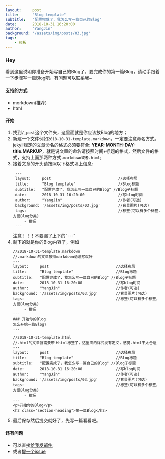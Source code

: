 ```yaml
---
layout:     post
title:      "Blog template"
subtitle:   "配置完成了，我怎么写一篇自己的Blog"
date:       2018-10-31 16:20:00
author:     "YangJin"
background: '/assets/img/posts/03.jpg'
tags:
    - 模板
---
```


### Hey

看到这里说明你准备开始写自己的Blog了，要完成你的第一篇Blog，请动手跟着一下步骤写一篇Blog吧，有问题可以联系我~

#### 支持的方式
- morkdown(推荐)
- html

#### 开始
1. 找到`/_post`这个文件夹，这里面就是你应该放Blog的地方；
2. 新建一个文件例如`2018-10-31-template.markdown`，一定要注意命名方式。jekyll规定的文章命名的格式必须要符合: **YEAR-MONTH-DAY-title.MARKUP**，就是说文章的命名请按照时间+标题的格式，然后文件的格式，支持上面那两种方式`.markdown或者.html`;
3. 接着文章的开头请按照以下格式填上信息:
   ```
    ---
    layout:     post                              //选择布局
    title:      "Blog template"                   //Blog标题
    subtitle:   "配置完成了，我怎么写一篇自己的Blog" //Blog子标题
    date:       2018-10-31 16:20:00               //写blog时间 
    author:     "YangJin"                         //作者(可选)
    background: '/assets/img/posts/03.jpg'        //背景图片(可选) 
    tags:                                         //标签(可以有多个标签，方便Blog分类)
        - 模板
    ---
   ```
   注意！！！不要漏了上下的“---”
4. 剩下的就是你的Blog内容了，例如
   ```
   //2018-10-31-template.markdown
   //.markdown的文章按照markdown语法写就好
   ---
   layout:     post                              //选择布局
   title:      "Blog template"                   //Blog标题
   subtitle:   "配置完成了，我怎么写一篇自己的Blog" //Blog子标题
   date:       2018-10-31 16:20:00               //写blog时间 
   author:     "YangJin"                         //作者(可选)
   background: '/assets/img/posts/03.jpg'        //背景图片(可选) 
   tags:                                         //标签(可以有多个标签，方便Blog分类)
        - 模板
   ---
   ### 开始你的Blog
   怎么开始一篇Blog?
   ...

   //2018-10-31-template.html
   //.html的文章就需要带上html标签了，这里面的样式没有定义，感觉.html不太合适
   ---
   layout:     post                              //选择布局
   title:      "Blog template"                   //Blog标题
   subtitle:   "配置完成了，我怎么写一篇自己的Blog" //Blog子标题
   date:       2018-10-31 16:20:00               //写blog时间 
   author:     "YangJin"                         //作者(可选)
   background: '/assets/img/posts/03.jpg'        //背景图片(可选) 
   tags:                                         //标签(可以有多个标签，方便Blog分类)
        - 模板
   ---
   <p>开始你的Blog</p>
   <h2 class="section-heading">第一篇Blog</h2>
   ```
5. 最后保存然后提交就好了，先写一篇看看吧。


#### 还有问题

- 可以直接[给我发邮件](https://yangseas.github.io/contact/);
- 或者[提一个issue](https://github.com/yangseas/yangseas.github.io/issues)

